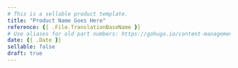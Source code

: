 ```yaml
---
# This is a sellable product template.
title: "Product Name Goes Here"
reference: {{ .File.TranslationBaseName }}
# Use aliases for old part numbers: https://gohugo.io/content-management/urls/#aliases/
date: {{ .Date }}
sellable: false
draft: true
---
```

